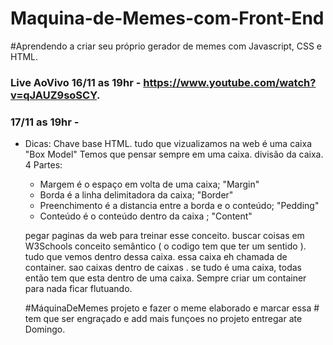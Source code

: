 # Maquina-de-Memes-com-Front-End



#Aprendendo a criar seu próprio gerador de memes com Javascript, CSS e HTML.

### Live AoVivo  16/11 as 19hr - https://www.youtube.com/watch?v=qJAUZ9soSCY.
###              17/11 as 19hr -


- Dicas:
    Chave base HTML. tudo que vizualizamos na web é uma caixa "Box Model"
    Temos que pensar sempre em uma caixa.
    divisão da caixa.
    4 Partes:
    - Margem é o espaço em volta de uma caixa; "Margin"
    - Borda é a linha delimitadora da caixa; "Border"
    - Preenchimento é a distancia entre a borda e o conteúdo; "Pedding"
    - Conteúdo é o conteúdo dentro da caixa ; "Content"

    pegar paginas da web para treinar esse conceito. 
    buscar coisas em W3Schools
    conceito semântico ( o codigo tem que ter um sentido ).
    tudo que vemos dentro dessa caixa. essa caixa eh chamada de container.
    sao caixas dentro de caixas .
    se tudo é uma caixa, todas então tem que esta dentro de uma caixa.
    Sempre criar um container para nada ficar flutuando.

    #MáquinaDeMemes
    projeto e fazer o meme elaborado e marcar essa # 
    tem que ser engraçado e add mais funçoes no projeto 
    entregar ate Domingo.



